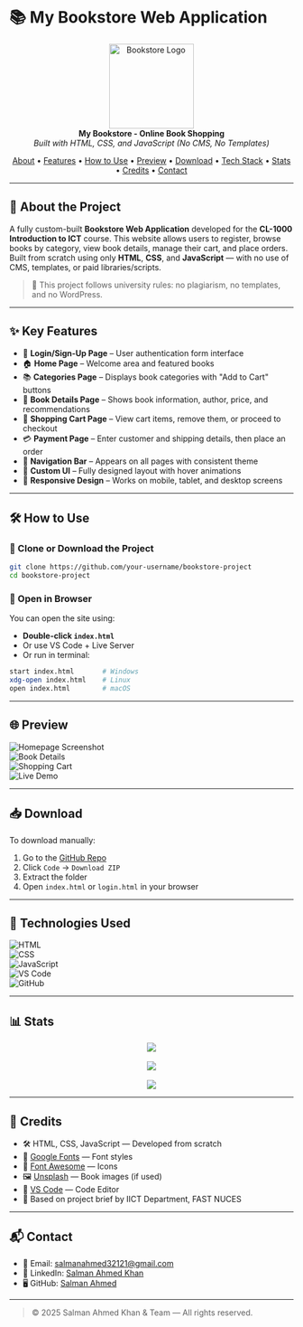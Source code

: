 # 📚 My Bookstore Web Application

<div align="center">
  <img src="logo.png" width="150" alt="Bookstore Logo"><br>
  <b>My Bookstore - Online Book Shopping</b><br>
  <i>Built with HTML, CSS, and JavaScript (No CMS, No Templates)</i>
</div>

<p align="center">
  <a href="#about-the-project">About</a> •
  <a href="#key-features">Features</a> •
  <a href="#how-to-use">How to Use</a> •
  <a href="#preview">Preview</a> •
  <a href="#download">Download</a> •
  <a href="#technologies-used">Tech Stack</a> •
  <a href="#stats">Stats</a> •
  <a href="#credits">Credits</a> •
  <a href="#contact">Contact</a>
</p>

---

## 📖 About the Project

A fully custom-built **Bookstore Web Application** developed for the **CL-1000 Introduction to ICT** course. This website allows users to register, browse books by category, view book details, manage their cart, and place orders. Built from scratch using only **HTML**, **CSS**, and **JavaScript** — with no use of CMS, templates, or paid libraries/scripts.

> 📝 This project follows university rules: no plagiarism, no templates, and no WordPress.

---

## ✨ Key Features

- 🔐 **Login/Sign-Up Page** – User authentication form interface  
- 🏠 **Home Page** – Welcome area and featured books  
- 📚 **Categories Page** – Displays book categories with "Add to Cart" buttons  
- 📖 **Book Details Page** – Shows book information, author, price, and recommendations  
- 🛒 **Shopping Cart Page** – View cart items, remove them, or proceed to checkout  
- 💳 **Payment Page** – Enter customer and shipping details, then place an order  
- 🔗 **Navigation Bar** – Appears on all pages with consistent theme  
- 🎨 **Custom UI** – Fully designed layout with hover animations  
- 📱 **Responsive Design** – Works on mobile, tablet, and desktop screens  

---

## 🛠️ How to Use

### 🔽 Clone or Download the Project

```bash
git clone https://github.com/your-username/bookstore-project
cd bookstore-project
```

### 🚀 Open in Browser

You can open the site using:

- **Double-click `index.html`**
- Or use VS Code + Live Server
- Or run in terminal:
```bash
start index.html       # Windows
xdg-open index.html    # Linux
open index.html        # macOS
```

---

## 🌐 Preview

![Homepage Screenshot](screenshot_home.png)  
![Book Details](screenshot_book.png)  
![Shopping Cart](screenshot_cart.png)  
![Live Demo](bookstore_demo.gif)

---

## 📥 Download

To download manually:

1. Go to the [GitHub Repo](https://github.com/your-username/bookstore-project)
2. Click `Code` → `Download ZIP`
3. Extract the folder
4. Open `index.html` or `login.html` in your browser

---

## 🔧 Technologies Used

![HTML](https://img.shields.io/badge/HTML5-orange)  
![CSS](https://img.shields.io/badge/CSS3-blue)  
![JavaScript](https://img.shields.io/badge/JavaScript-ES6-yellow)  
![VS Code](https://img.shields.io/badge/IDE-VSCode-informational)  
![GitHub](https://img.shields.io/badge/Hosted-Local-lightgrey)

---

## 📊 Stats

<p align="center">
  <img src="https://github-readme-streak-stats.herokuapp.com/?user=your-username&theme=dark&hide_border=true" />
  <br><br>
  <img src="https://github-readme-stats.vercel.app/api?username=your-username&show_icons=true&theme=dark&hide_border=true" />
  <br><br>
  <img src="https://github-readme-stats.vercel.app/api/top-langs/?username=your-username&layout=compact&theme=dark&hide_border=true" />
</p>

---

## 🙌 Credits

- 🛠 HTML, CSS, JavaScript — Developed from scratch  
- 🎨 [Google Fonts](https://fonts.google.com/) — Font styles  
- 🌟 [Font Awesome](https://fontawesome.com/) — Icons  
- 🖼️ [Unsplash](https://unsplash.com/) — Book images (if used)  
- 🚀 [VS Code](https://code.visualstudio.com/) — Code Editor  
- 📜 Based on project brief by IICT Department, FAST NUCES  

---

## 📬 Contact

- 📧 Email: [salmanahmed32121@gmail.com](mailto:salmanahmed32121@gmail.com)  
- 💼 LinkedIn: [Salman Ahmed Khan](https://www.linkedin.com/in/salman-ahmed-khan-843240226)  
- 🖥️ GitHub: [Salman Ahmed](https://github.com/salman-ahmed-2)

---

> © 2025 Salman Ahmed Khan & Team — All rights reserved.

